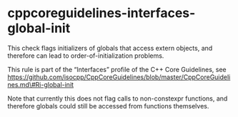 cppcoreguidelines-interfaces-global-init
========================================

This check flags initializers of globals that access extern objects, and
therefore can lead to order-of-initialization problems.

This rule is part of the “Interfaces” profile of the C++ Core
Guidelines, see
https://github.com/isocpp/CppCoreGuidelines/blob/master/CppCoreGuidelines.md\#Ri-global-init

Note that currently this does not flag calls to non-constexpr functions,
and therefore globals could still be accessed from functions themselves.
